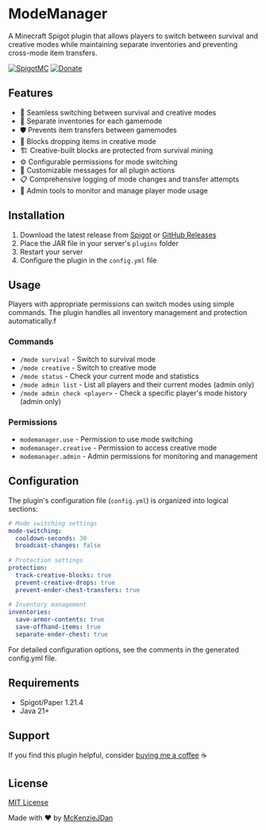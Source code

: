 # ModeManager

A Minecraft Spigot plugin that allows players to switch between survival and creative modes while maintaining separate inventories and preventing cross-mode item transfers.

[![SpigotMC](https://img.shields.io/badge/SpigotMC-ModeManager-orange)]()
[![Donate](https://img.shields.io/badge/Donate-PayPal-blue.svg)](https://www.paypal.com/paypalme/mckenzio)

## Features

* 🔄 Seamless switching between survival and creative modes
* 🎒 Separate inventories for each gamemode
* 🛡️ Prevents item transfers between gamemodes
* 🚫 Blocks dropping items in creative mode
* 🏗️ Creative-built blocks are protected from survival mining
* ⚙️ Configurable permissions for mode switching
* 📢 Customizable messages for all plugin actions
* 📋 Comprehensive logging of mode changes and transfer attempts
* 👮 Admin tools to monitor and manage player mode usage

## Installation

1. Download the latest release from [Spigot]() or [GitHub Releases](https://github.com/McKenzieJDan/WeatherVoting/releases)
2. Place the JAR file in your server's `plugins` folder
3. Restart your server
4. Configure the plugin in the `config.yml` file

## Usage

Players with appropriate permissions can switch modes using simple commands. The plugin handles all inventory management and protection automatically.f

### Commands

* `/mode survival` - Switch to survival mode
* `/mode creative` - Switch to creative mode
* `/mode status` - Check your current mode and statistics
* `/mode admin list` - List all players and their current modes (admin only)
* `/mode admin check <player>` - Check a specific player's mode history (admin only)

### Permissions

* `modemanager.use` - Permission to use mode switching
* `modemanager.creative` - Permission to access creative mode
* `modemanager.admin` - Admin permissions for monitoring and management

## Configuration

The plugin's configuration file (`config.yml`) is organized into logical sections:

```yaml
# Mode switching settings
mode-switching:
  cooldown-seconds: 30
  broadcast-changes: false
  
# Protection settings
protection:
  track-creative-blocks: true
  prevent-creative-drops: true
  prevent-ender-chest-transfers: true
  
# Inventory management
inventories:
  save-armor-contents: true
  save-offhand-items: true
  separate-ender-chest: true
```

For detailed configuration options, see the comments in the generated config.yml file.

## Requirements

- Spigot/Paper 1.21.4
- Java 21+

## Support

If you find this plugin helpful, consider [buying me a coffee](https://www.paypal.com/paypalme/mckenzio) ☕

## License

[MIT License](LICENSE)

Made with ❤️ by [McKenzieJDan](https://github.com/McKenzieJDan)